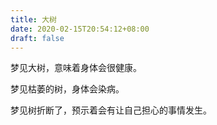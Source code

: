 ```yaml
---
title: 大树
date: 2020-02-15T20:54:12+08:00
draft: false
---
```


梦见大树，意味着身体会很健康。

梦见枯萎的树，身体会染病。

梦见树折断了，预示着会有让自己担心的事情发生。